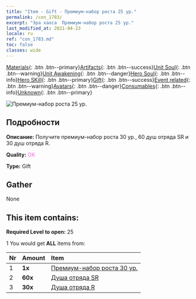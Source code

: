 ```yaml
---
title: "Item - Gift - Премиум-набор роста 25 ур."
permalink: /con_1783/
excerpt: "Эра хаоса  Премиум-набор роста 25 ур."
last_modified_at: 2021-04-23
locale: ru
ref: "con_1783.md"
toc: false
classes: wide
---
```

 [Materials](/ItemsRU/){: .btn .btn--primary}[Artifacts](/ItemsRU/Artifacts/){: .btn .btn--success}[Unit Soul](/ItemsRU/UnitSoul/){: .btn .btn--warning}[Unit Awakening](/ItemsRU/UnitAwakening/){: .btn .btn--danger}[Hero Soul](/ItemsRU/HeroSoul/){: .btn .btn--info}[Hero SKill](/ItemsRU/HeroSkill/){: .btn .btn--primary}[Gift](/ItemsRU/Gift/){: .btn .btn--success}[Event related](/ItemsRU/Events/){: .btn .btn--warning}[Avatars](/ItemsRU/Avatars/){: .btn .btn--danger}[Consumables](/ItemsRU/Consumables/){: .btn .btn--info}[Unknown](/ItemsRU/Unknown/){: .btn .btn--primary}

 ![Премиум-набор роста 25 ур.](/images/t/i_907221.png)

## Подробности
 **Описание:** Получите премиум-набор роста 30 ур., 60 душ отряда SR и 30 душ отряда R.

 **Quality:** <span style="color: #DA70D6">OK</span>

 **Type:** Gift

## Gather

  None

## This item contains:

 **Required Level to open:** 25

 1 You would get **ALL** items  from:

  | Nr | Amount |     Item    |
  |:---|:-------|:------------|
  | 1 |  **1x** | [Премиум-набор роста 30 ур.](/ItemsRU/con_1784/) |  | 
  | 2 |  **60x** | [Душа отряда SR](/ItemsRU/con_534/) |  | 
  | 3 |  **30x** | [Душа отряда R](/ItemsRU/con_533/) |  | 
